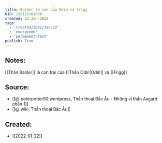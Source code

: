 ```yaml
---
title: Balder là con của Odin và Frigg
UID: 220122161858
created: 22-Jan-2022
tags:
  - 'created/2022/Jan/22'
  - 'evergreen'
  - 'permanent/fact'
publish: True
---
```

## Notes:
[[Thần Balder]] là con trai của [[Thần Odin|Odin]] và [[Frigg]]

## Source:
- [[@ peterpotter90.wordpress, Thần thoại Bắc Âu - Những vị thần Asgard phần 1]]
- [[@ wiki, Thần thoại Bắc Âu]]


## Created:
- [[2022-01-22]]
